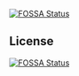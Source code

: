 [![FOSSA Status](https://app.fossa.io/api/projects/git%2Bgithub.com%2FDLag%2Fcachery.svg?type=shield)](https://app.fossa.io/projects/git%2Bgithub.com%2FDLag%2Fcachery?ref=badge_shield)



## License
[![FOSSA Status](https://app.fossa.io/api/projects/git%2Bgithub.com%2FDLag%2Fcachery.svg?type=large)](https://app.fossa.io/projects/git%2Bgithub.com%2FDLag%2Fcachery?ref=badge_large)